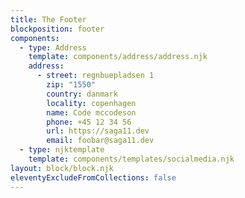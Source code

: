 ```yaml
---
title: The Footer
blockposition: footer
components:
  - type: Address
    template: components/address/address.njk
    address:
      - street: regnbuepladsen 1
        zip: "1550"
        country: danmark
        locality: copenhagen
        name: Code mccodeson
        phone: +45 12 34 56
        url: https://saga11.dev
        email: foobar@saga11.dev
  - type: njktemplate
    template: components/templates/socialmedia.njk
layout: block/block.njk
eleventyExcludeFromCollections: false
---
```

